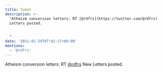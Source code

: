 ```yaml
---
title: Tweet
description: >-
  "Atheism conversion letters: RT [@rdfrs](https://twitter.com/@rdfrs) New
  Letters posted.
   
   
  "
date: '2011-02-24T07:02:27+00:00'
mentions:
  - '@rdfrs'
---
```

Atheism conversion letters: RT [@rdfrs](https://twitter.com/@rdfrs) New Letters posted.
 
 
